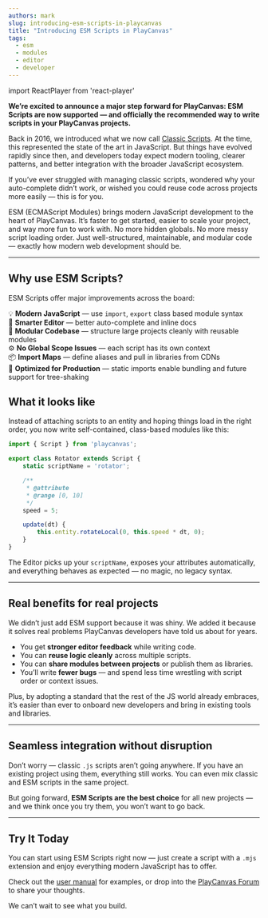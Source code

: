 ```yaml
---
authors: mark
slug: introducing-esm-scripts-in-playcanvas
title: "Introducing ESM Scripts in PlayCanvas"
tags:
  - esm
  - modules
  - editor
  - developer
---
```


import ReactPlayer from 'react-player'

**We’re excited to announce a major step forward for PlayCanvas: **ESM Scripts are now supported** — and officially the recommended way to write scripts in your PlayCanvas projects.**

Back in 2016, we introduced what we now call [Classic Scripts](https://blog.playcanvas.com/playcanvas-scripts-2-0/). At the time, this represented the state of the art in JavaScript. But things have evolved rapidly since then, and developers today expect modern tooling, clearer patterns, and better integration with the broader JavaScript ecosystem.

If you’ve ever struggled with managing classic scripts, wondered why your auto-complete didn’t work, or wished you could reuse code across projects more easily — this is for you.

ESM (ECMAScript Modules) brings modern JavaScript development to the heart of PlayCanvas. It’s faster to get started, easier to scale your project, and way more fun to work with. No more hidden globals. No more messy script loading order. Just well-structured, maintainable, and modular code — exactly how modern web development should be.

<ReactPlayer width="100%" height="auto" controls src="/img/pc-esm-scripts.mp4" />

---

## Why use ESM Scripts?

ESM Scripts offer major improvements across the board:

💡 **Modern JavaScript** — use `import`, `export` class based module syntax  
🧠 **Smarter Editor** — better auto-complete and inline docs  
🧱 **Modular Codebase** — structure large projects cleanly with reusable modules  
⚙️ **No Global Scope Issues** — each script has its own context  
📦 **Import Maps** — define aliases and pull in libraries from CDNs  
🚀 **Optimized for Production** — static imports enable bundling and future support for tree-shaking

## What it looks like

Instead of attaching scripts to an entity and hoping things load in the right order, you now write self-contained, class-based modules like this:

```js
import { Script } from 'playcanvas';

export class Rotator extends Script {
    static scriptName = 'rotator';

    /**
     * @attribute
     * @range [0, 10]
     */
    speed = 5;

    update(dt) {
        this.entity.rotateLocal(0, this.speed * dt, 0);
    }
}
```

The Editor picks up your `scriptName`, exposes your attributes automatically, and everything behaves as expected — no magic, no legacy syntax.

---

## Real benefits for real projects

We didn’t just add ESM support because it was shiny. We added it because it solves real problems PlayCanvas developers have told us about for years.

- You get **stronger editor feedback** while writing code.
- You can **reuse logic cleanly** across multiple scripts.
- You can **share modules between projects** or publish them as libraries.
- You’ll write **fewer bugs** — and spend less time wrestling with script order or context issues.

Plus, by adopting a standard that the rest of the JS world already embraces, it’s easier than ever to onboard new developers and bring in existing tools and libraries.

---

## Seamless integration without disruption

Don’t worry — classic `.js` scripts aren’t going anywhere. If you have an existing project using them, everything still works. You can even mix classic and ESM scripts in the same project.

But going forward, **ESM Scripts are the best choice** for all new projects — and we think once you try them, you won’t want to go back.

---

## Try It Today

You can start using ESM Scripts right now — just create a script with a `.mjs` extension and enjoy everything modern JavaScript has to offer.

Check out the [user manual](https://developer.playcanvas.com/user-manual/scripting/fundamentals/esm-scripts/) for examples, or drop into the [PlayCanvas Forum](https://forum.playcanvas.com/) to share your thoughts.

We can’t wait to see what you build.
